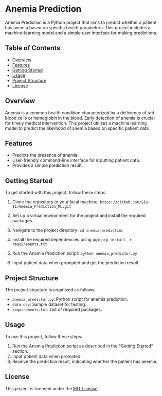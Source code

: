 # Anemia Prediction

Anemia Prediction is a Python project that aims to predict whether a patient has anemia based on specific health parameters. This project includes a machine-learning model and a simple user interface for making predictions.

## Table of Contents
- [Overview](#overview)
- [Features](#features)
- [Getting Started](#getting-started)
- [Usage](#usage)
- [Project Structure](#project-structure)
- [License](#license)

## Overview

Anemia is a common health condition characterized by a deficiency of red blood cells or hemoglobin in the blood. Early detection of anemia is crucial for timely medical intervention. This project utilizes a machine learning model to predict the likelihood of anemia based on specific patient data.

## Features

- Predicts the presence of anemia.
- User-friendly command-line interface for inputting patient data.
- Provides a simple prediction result.

## Getting Started

To get started with this project, follow these steps:

1. Clone the repository to your local machine: `https://github.com/Sia-11/Anemia_Prediction_ML.git`

2. Set up a virtual environment for the project and install the required packages.

3. Navigate to the project directory: `cd anemia-prediction`

4. Install the required dependencies using pip: `pip install -r requirements.txt`

5. Run the Anemia Prediction script: `python anemia_predictor.py`

6. Input patient data when prompted and get the prediction result.

## Project Structure

The project structure is organized as follows:

- `anemia_predictor.py`: Python script for anemia prediction.
- `data.csv`: Sample dataset for testing.
- `requirements.txt`: List of required packages.

## Usage

To use this project, follow these steps:

1. Run the Anemia Prediction script as described in the "Getting Started" section.
2. Input patient data when prompted.
3. Receive the prediction result, indicating whether the patient has anemia.
   
## License

This project is licensed under the [MIT License](LICENSE).

